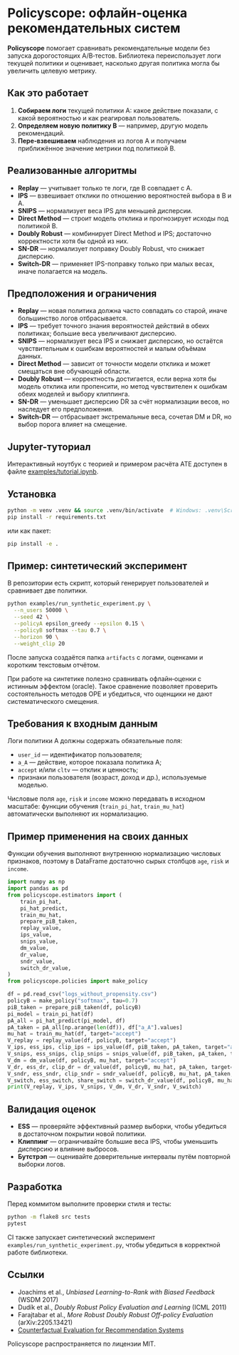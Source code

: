 # Policyscope: офлайн-оценка рекомендательных систем

**Policyscope** помогает сравнивать рекомендательные модели без запуска дорогостоящих A/B‑тестов.
Библиотека переиспользует логи текущей политики и оценивает, насколько другая политика могла бы увеличить целевую метрику.

## Как это работает

1. **Собираем логи** текущей политики A: какое действие показали, с какой вероятностью и как реагировал пользователь.
2. **Определяем новую политику B** — например, другую модель рекомендаций.
3. **Пере‑взвешиваем** наблюдения из логов A и получаем приближённое значение метрики под политикой B.

## Реализованные алгоритмы

- **Replay** — учитывает только те логи, где B совпадает с A.
- **IPS** — взвешивает отклики по отношению вероятностей выбора в B и A.
- **SNIPS** — нормализует веса IPS для меньшей дисперсии.
- **Direct Method** — строит модель отклика и прогнозирует исходы под политикой B.
- **Doubly Robust** — комбинирует Direct Method и IPS; достаточно корректности хотя бы одной из них.
- **SN-DR** — нормализует поправку Doubly Robust, что снижает дисперсию.
- **Switch-DR** — применяет IPS-поправку только при малых весах, иначе полагается на модель.

## Предположения и ограничения

- **Replay** — новая политика должна часто совпадать со старой, иначе большинство логов отбрасывается.
- **IPS** — требует точного знания вероятностей действий в обеих политиках; большие веса увеличивают дисперсию.
- **SNIPS** — нормализует веса IPS и снижает дисперсию, но остаётся чувствительным к ошибкам вероятностей и малым объёмам данных.
- **Direct Method** — зависит от точности модели отклика и может смещаться вне обучающей области.
- **Doubly Robust** — корректность достигается, если верна хотя бы модель отклика или пропенсити, но метод чувствителен к ошибкам обеих моделей и выбору клиппинга.
- **SN-DR** — уменьшает дисперсию DR за счёт нормализации весов, но наследует его предположения.
- **Switch-DR** — отбрасывает экстремальные веса, сочетая DM и DR, но выбор порога влияет на смещение.

## Jupyter-туториал

Интерактивный ноутбук с теорией и примером расчёта ATE доступен в файле [examples/tutorial.ipynb](examples/tutorial.ipynb).

## Установка

```bash
python -m venv .venv && source .venv/bin/activate  # Windows: .venv\Scripts\activate
pip install -r requirements.txt
```

или как пакет:

```bash
pip install -e .
```

## Пример: синтетический эксперимент

В репозитории есть скрипт, который генерирует пользователей и сравнивает две политики.

```bash
python examples/run_synthetic_experiment.py \
  --n_users 50000 \
  --seed 42 \
  --policyA epsilon_greedy --epsilon 0.15 \
  --policyB softmax --tau 0.7 \
  --horizon 90 \
  --weight_clip 20
```

После запуска создаётся папка `artifacts` с логами, оценками и коротким текстовым отчётом.

При работе на синтетике полезно сравнивать офлайн‑оценки с истинным эффектом (oracle). Такое сравнение позволяет проверить состоятельность методов OPE и убедиться, что оценщики не дают систематического смещения.

## Требования к входным данным

Логи политики A должны содержать обязательные поля:

- `user_id` — идентификатор пользователя;
- `a_A` — действие, которое показала политика A;
- `accept` и/или `cltv` — отклик и ценность;
- признаки пользователя (возраст, доход и др.), используемые моделью.

Числовые поля `age`, `risk` и `income` можно передавать в исходном масштабе:
функции обучения (`train_pi_hat`, `train_mu_hat`) автоматически выполняют их
нормализацию.

## Пример применения на своих данных

Функции обучения выполняют внутреннюю нормализацию числовых признаков,
поэтому в DataFrame достаточно сырых столбцов `age`, `risk` и `income`.

```python
import numpy as np
import pandas as pd
from policyscope.estimators import (
    train_pi_hat,
    pi_hat_predict,
    train_mu_hat,
    prepare_piB_taken,
    replay_value,
    ips_value,
    snips_value,
    dm_value,
    dr_value,
    sndr_value,
    switch_dr_value,
)
from policyscope.policies import make_policy

df = pd.read_csv("logs_without_propensity.csv")
policyB = make_policy("softmax", tau=0.7)
piB_taken = prepare_piB_taken(df, policyB)
pi_model = train_pi_hat(df)
pA_all = pi_hat_predict(pi_model, df)
pA_taken = pA_all[np.arange(len(df)), df["a_A"].values]
mu_hat = train_mu_hat(df, target="accept")
V_replay = replay_value(df, policyB, target="accept")
V_ips, ess_ips, clip_ips = ips_value(df, piB_taken, pA_taken, target="accept")
V_snips, ess_snips, clip_snips = snips_value(df, piB_taken, pA_taken, target="accept")
V_dm = dm_value(df, policyB, mu_hat, target="accept")
V_dr, ess_dr, clip_dr = dr_value(df, policyB, mu_hat, pA_taken, target="accept")
V_sndr, ess_sndr, clip_sndr = sndr_value(df, policyB, mu_hat, pA_taken, target="accept")
V_switch, ess_switch, share_switch = switch_dr_value(df, policyB, mu_hat, pA_taken, tau=20, target="accept")
print(V_replay, V_ips, V_snips, V_dm, V_dr, V_sndr, V_switch)
```

## Валидация оценок

- **ESS** — проверяйте эффективный размер выборки, чтобы убедиться в достаточном покрытии новой политики.
- **Клиппинг** — ограничивайте большие веса IPS, чтобы уменьшить дисперсию и влияние выбросов.
- **Бутстрэп** — оценивайте доверительные интервалы путём повторной выборки логов.

## Разработка

Перед коммитом выполните проверки стиля и тесты:

```bash
python -m flake8 src tests
pytest
```

CI также запускает синтетический эксперимент `examples/run_synthetic_experiment.py`, чтобы убедиться в корректной работе библиотеки.

## Ссылки

- Joachims et al., *Unbiased Learning-to-Rank with Biased Feedback* (WSDM 2017)
- Dudík et al., *Doubly Robust Policy Evaluation and Learning* (ICML 2011)
- Farajtabar et al., *More Robust Doubly Robust Off-policy Evaluation* (arXiv:2205.13421)
- [Counterfactual Evaluation for Recommendation Systems](https://eugeneyan.com/writing/offline-recsys/)

Policyscope распространяется по лицензии MIT.
